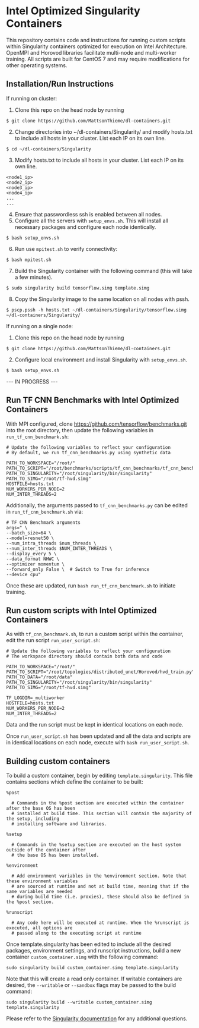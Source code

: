 # Intel Optimized Singularity Containers

This repository contains code and instructions for running custom scripts within Singularity containers optimized for execution on Intel Architecture. OpenMPI and Horovod libraries facilitate multi-node and multi-worker training. All scripts are built for CentOS 7 and may require modifications for other operating systems. 

## Installation/Run Instructions

If running on cluster: 

1. Clone this repo on the head node by running 
```
$ git clone https://github.com/MattsonThieme/dl-containers.git
``` 
2. Change directories into ~/dl-containers/Singularity/ and modify hosts.txt to include all hosts in your cluster. List each IP on its own line.
```
$ cd ~/dl-containers/Singularity
```
3. Modify hosts.txt to include all hosts in your cluster. List each IP on its own line.
```
<node1_ip>
<node2_ip>
<node3_ip>
<node4_ip>
...
...
```
4. Ensure that passwordless ssh is enabled between all nodes.
5. Configure all the servers with `setup_envs.sh`. This will install all necessary packages and configure each node identically.
```
$ bash setup_envs.sh
```
6. Run use `mpitest.sh` to verify connectivity:
```
$ bash mpitest.sh
```
7. Build the Singularity container with the following command (this will take a few minutes).
```
$ sudo singularity build tensorflow.simg template.simg
```
8. Copy the Singularity image to the same location on all nodes with pssh.
```
$ pscp.pssh -h hosts.txt ~/dl-containers/Singularity/tensorflow.simg ~/dl-containers/Singularity/
```

If running on a single node:

1. Clone this repo on the head node by running
```
$ git clone https://github.com/MattsonThieme/dl-containers.git
```
2. Configure local environment and install Singularity with `setup_envs.sh`.
```
$ bash setup_envs.sh
```

--- IN PROGRESS ---

## Run TF CNN Benchmarks with Intel Optimized Containers

With MPI configured, clone https://github.com/tensorflow/benchmarks.git into the root directory, then update the following variables in `run_tf_cnn_benchmark.sh`:

```
# Update the following variables to reflect your configuration
# By default, we run tf_cnn_benchmarks.py using synthetic data

PATH_TO_WORKSPACE="/root/"
PATH_TO_SCRIPT="/root/benchmarks/scripts/tf_cnn_benchmarks/tf_cnn_benchmarks.py"
PATH_TO_SINGULARITY="/root/singularity/bin/singularity"
PATH_TO_SIMG="/root/tf-hvd.simg"
HOSTFILE=hosts.txt
NUM_WORKERS_PER_NODE=2
NUM_INTER_THREADS=2
```
Additionally, the arguments passed to `tf_cnn_benchmarks.py` can be edited in `run_tf_cnn_benchmark.sh` via:

```
# TF CNN Benchmark arguments
args=" \
--batch_size=64 \
--model=resnet50 \
--num_intra_threads $num_threads \
--num_inter_threads $NUM_INTER_THREADS \
--display_every 5 \
--data_format NHWC \
--optimizer momentum \
--forward_only False \  # Switch to True for inference
--device cpu"
```

Once these are updated, run `bash run_tf_cnn_benchmark.sh` to initiate training.

## Run custom scripts with Intel Optimized Containers

As with `tf_cnn_benchmark.sh`, to run a custom script within the container, edit the run script `run_user_script.sh`:

```
# Update the following variables to reflect your configuration
# The workspace directory should contain both data and code

PATH_TO_WORKSPACE="/root/"
PATH_TO_SCRIPT="/root/topologies/distributed_unet/Horovod/hvd_train.py"
PATH_TO_DATA="/root/data"
PATH_TO_SINGULARITY="/root/singularity/bin/singularity"
PATH_TO_SIMG="/root/tf-hvd.simg"

TF_LOGDIR=_multiworker
HOSTFILE=hosts.txt
NUM_WORKERS_PER_NODE=2
NUM_INTER_THREADS=2
```
Data and the run script must be kept in identical locations on each node. 

Once `run_user_script.sh` has been updated and all the data and scripts are in identical locations on each node, execute with `bash run_user_script.sh`. 

## Building custom containers

To build a custom container, begin by editing `template.singularity`. This file contains sections which define the container to be built:   

```
%post

  # Commands in the %post section are executed within the container after the base OS has been
  # installed at build time. This section will contain the majority of the setup, including 
  # installing software and libraries.

%setup

  # Commands in the %setup section are executed on the host system outside of the container after
  # the base OS has been installed.

%environment

  # Add environment variables in the %environment section. Note that these environment variables 
  # are sourced at runtime and not at build time, meaning that if the same variables are needed 
  # during build time (i.e. proxies), these should also be defined in the %post section.

%runscript

  # Any code here will be executed at runtime. When the %runscript is executed, all options are 
  # passed along to the executing script at runtime

```

Once template.singularity has been edited to include all the desired packages, environment settings, and runscript instructions, build a new container `custom_container.simg` with the following command:

```
sudo singularity build custom_container.simg template.singularity
```

Note that this will create a read only container. If writable containers are desired, the `--writable` or `--sandbox` flags may be passed to the build command:

```
sudo singularity build --writable custom_container.simg template.singularity
```

Please refer to the [Singularity documentation](https://www.sylabs.io/guides/2.6/user-guide/container_recipes.html) for any additional questions.
